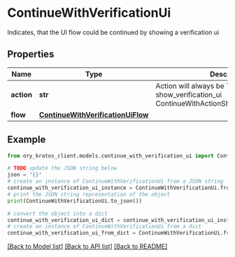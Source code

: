 # ContinueWithVerificationUi

Indicates, that the UI flow could be continued by showing a verification ui

## Properties

Name | Type | Description | Notes
------------ | ------------- | ------------- | -------------
**action** | **str** | Action will always be &#x60;show_verification_ui&#x60; show_verification_ui ContinueWithActionShowVerificationUIString | 
**flow** | [**ContinueWithVerificationUiFlow**](ContinueWithVerificationUiFlow.md) |  | 

## Example

```python
from ory_kratos_client.models.continue_with_verification_ui import ContinueWithVerificationUi

# TODO update the JSON string below
json = "{}"
# create an instance of ContinueWithVerificationUi from a JSON string
continue_with_verification_ui_instance = ContinueWithVerificationUi.from_json(json)
# print the JSON string representation of the object
print(ContinueWithVerificationUi.to_json())

# convert the object into a dict
continue_with_verification_ui_dict = continue_with_verification_ui_instance.to_dict()
# create an instance of ContinueWithVerificationUi from a dict
continue_with_verification_ui_from_dict = ContinueWithVerificationUi.from_dict(continue_with_verification_ui_dict)
```
[[Back to Model list]](../README.md#documentation-for-models) [[Back to API list]](../README.md#documentation-for-api-endpoints) [[Back to README]](../README.md)


